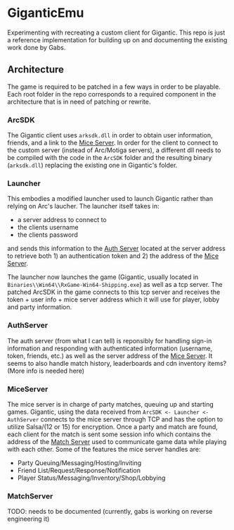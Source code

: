 # GiganticEmu
Experimenting with recreating a custom client for Gigantic. This repo is just a reference implementation for building up on and documenting the existing work done by Gabs.

## Architecture
The game is required to be patched in a few ways in order to be playable. Each root folder in the repo corresponds to a required component in the architecture that is in need of patching or rewrite.

### ArcSDK
The Gigantic client uses `arksdk.dll` in order to obtain user information, friends, and a link to the [Mice Server](###miceserver). In order for the client to connect to the custom server (instead of Arc/Motiga servers), a different dll needs to be compiled with the code in the `ArcSDK` folder and the resulting binary (`arksdk.dll`) replacing the existing one in Gigantic's folder.

### Launcher
This embodies a modified launcher used to launch Gigantic rather than relying on Arc's laucher. The launcher itself takes in:
* a server address to connect to
* the clients username
* the clients password

and sends this information to the [Auth Server](###authserver) located at the server address to retrieve both 1) an authentication token and 2) the address of the [Mice Server](###miceserver).

The launcher now launches the game (Gigantic, usually located in `Binaries\\Win64\\RxGame-Win64-Shipping.exe`) as well as a tcp server. The patched ArcSDK in the game connects to this tcp server and receives the token + user info + mice server address which it will use for player, lobby and party information.

### AuthServer
The auth server (from what I can tell) is reponsibly for handling sign-in information and responding with authenticated information (username, token, friends, etc.) as well as the server address of the [Mice Server](###miceserver). It seems to also handle match history, leaderboards and cdn inventory items? (More info is needed here)

### MiceServer
The mice server is in charge of party matches, queuing up and starting games. Gigantic, using the data received from `ArcSDK <- Launcher <- AuthServer` connects to the mice server through TCP and has the option to utilize Salsa/(12 or 15) for encryption. Once a party and match are found, each client for the match is sent some session info which contains the address of the [Match Server](###matchserver) used to communicate game data while playing with each other. Some of the features the mice server handles are:

* Party Queuing/Messaging/Hosting/Inviting
* Friend List/Request/Response/Notification
* Player Status/Messaging/Inventory/Shop/Lobbying

### MatchServer
TODO: needs to be documented (currently, gabs is working on reverse engineering it)
